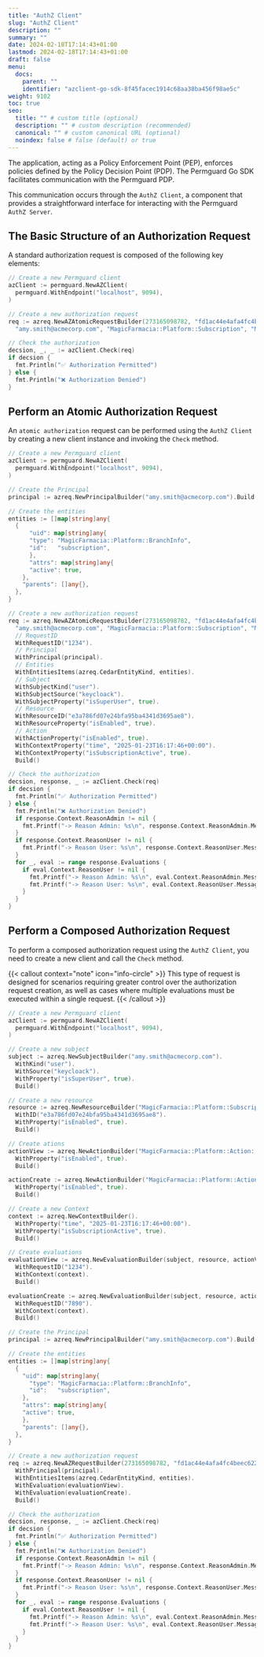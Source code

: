 ```yaml
---
title: "AuthZ Client"
slug: "AuthZ Client"
description: ""
summary: ""
date: 2024-02-18T17:14:43+01:00
lastmod: 2024-02-18T17:14:43+01:00
draft: false
menu:
  docs:
    parent: ""
    identifier: "azclient-go-sdk-8f45facec1914c68aa38ba456f98ae5c"
weight: 9102
toc: true
seo:
  title: "" # custom title (optional)
  description: "" # custom description (recommended)
  canonical: "" # custom canonical URL (optional)
  noindex: false # false (default) or true
---
```


The application, acting as a Policy Enforcement Point (PEP), enforces policies defined by the Policy Decision Point (PDP). The Permguard Go SDK facilitates communication with the Permguard PDP.

This communication occurs through the `AuthZ Client`, a component that provides a straightforward interface for interacting with the Permguard `AuthZ Server`.

## The Basic Structure of an Authorization Request

A standard authorization request is composed of the following key elements:

```go
// Create a new Permguard client
azClient := permguard.NewAZClient(
  permguard.WithEndpoint("localhost", 9094),
)

// Create a new authorization request
req := azreq.NewAZAtomicRequestBuilder(273165098782, "fd1ac44e4afa4fc4beec622494d3175a",
  "amy.smith@acmecorp.com", "MagicFarmacia::Platform::Subscription", "MagicFarmacia::Platform::Action::view")

// Check the authorization
decsion, _, _ := azClient.Check(req)
if decsion {
  fmt.Println("✅ Authorization Permitted")
} else {
  fmt.Println("❌ Authorization Denied")
}
```

## Perform an Atomic Authorization Request

An `atomic authorization` request can be performed using the `AuthZ Client` by creating a new client instance and invoking the `Check` method.

```go
// Create a new Permguard client
azClient := permguard.NewAZClient(
  permguard.WithEndpoint("localhost", 9094),
)

// Create the Principal
principal := azreq.NewPrincipalBuilder("amy.smith@acmecorp.com").Build()

// Create the entities
entities := []map[string]any{
  {
      "uid": map[string]any{
      "type": "MagicFarmacia::Platform::BranchInfo",
      "id":   "subscription",
      },
      "attrs": map[string]any{
      "active": true,
    },
    "parents": []any{},
  },
}

// Create a new authorization request
req := azreq.NewAZAtomicRequestBuilder(273165098782, "fd1ac44e4afa4fc4beec622494d3175a",
  "amy.smith@acmecorp.com", "MagicFarmacia::Platform::Subscription", "MagicFarmacia::Platform::Action::view").
  // RequestID
  WithRequestID("1234").
  // Principal
  WithPrincipal(principal).
  // Entities
  WithEntitiesItems(azreq.CedarEntityKind, entities).
  // Subject
  WithSubjectKind("user").
  WithSubjectSource("keycloack").
  WithSubjectProperty("isSuperUser", true).
  // Resource
  WithResourceID("e3a786fd07e24bfa95ba4341d3695ae8").
  WithResourceProperty("isEnabled", true).
  // Action
  WithActionProperty("isEnabled", true).
  WithContextProperty("time", "2025-01-23T16:17:46+00:00").
  WithContextProperty("isSubscriptionActive", true).
  Build()

// Check the authorization
decsion, response, _ := azClient.Check(req)
if decsion {
  fmt.Println("✅ Authorization Permitted")
} else {
  fmt.Println("❌ Authorization Denied")
  if response.Context.ReasonAdmin != nil {
    fmt.Printf("-> Reason Admin: %s\n", response.Context.ReasonAdmin.Message)
  }
  if response.Context.ReasonUser != nil {
    fmt.Printf("-> Reason User: %s\n", response.Context.ReasonUser.Message)
  }
  for _, eval := range response.Evaluations {
    if eval.Context.ReasonUser != nil {
      fmt.Printf("-> Reason Admin: %s\n", eval.Context.ReasonAdmin.Message)
      fmt.Printf("-> Reason User: %s\n", eval.Context.ReasonUser.Message)
    }
  }
}
```

## Perform a Composed Authorization Request

To perform a composed authorization request using the `AuthZ Client`, you need to create a new client and call the `Check` method.

{{< callout context="note" icon="info-circle" >}}
This type of request is designed for scenarios requiring greater control over the authorization request creation, as well as cases where multiple evaluations must be executed within a single request.
{{< /callout >}}

```go
// Create a new Permguard client
azClient := permguard.NewAZClient(
  permguard.WithEndpoint("localhost", 9094),
)

// Create a new subject
subject := azreq.NewSubjectBuilder("amy.smith@acmecorp.com").
  WithKind("user").
  WithSource("keycloack").
  WithProperty("isSuperUser", true).
  Build()

// Create a new resource
resource := azreq.NewResourceBuilder("MagicFarmacia::Platform::Subscription").
  WithID("e3a786fd07e24bfa95ba4341d3695ae8").
  WithProperty("isEnabled", true).
  Build()

// Create ations
actionView := azreq.NewActionBuilder("MagicFarmacia::Platform::Action::view").
  WithProperty("isEnabled", true).
  Build()

actionCreate := azreq.NewActionBuilder("MagicFarmacia::Platform::Action::create").
  WithProperty("isEnabled", true).
  Build()

// Create a new Context
context := azreq.NewContextBuilder().
  WithProperty("time", "2025-01-23T16:17:46+00:00").
  WithProperty("isSubscriptionActive", true).
  Build()

// Create evaluations
evaluationView := azreq.NewEvaluationBuilder(subject, resource, actionView).
  WithRequestID("1234").
  WithContext(context).
  Build()

evaluationCreate := azreq.NewEvaluationBuilder(subject, resource, actionCreate).
  WithRequestID("7890").
  WithContext(context).
  Build()

// Create the Principal
principal := azreq.NewPrincipalBuilder("amy.smith@acmecorp.com").Build()

// Create the entities
entities := []map[string]any{
  {
    "uid": map[string]any{
      "type": "MagicFarmacia::Platform::BranchInfo",
      "id":   "subscription",
    },
    "attrs": map[string]any{
    "active": true,
    },
    "parents": []any{},
  },
}

// Create a new authorization request
req := azreq.NewAZRequestBuilder(273165098782, "fd1ac44e4afa4fc4beec622494d3175a").
  WithPrincipal(principal).
  WithEntitiesItems(azreq.CedarEntityKind, entities).
  WithEvaluation(evaluationView).
  WithEvaluation(evaluationCreate).
  Build()

// Check the authorization
decsion, response, _ := azClient.Check(req)
if decsion {
  fmt.Println("✅ Authorization Permitted")
} else {
  fmt.Println("❌ Authorization Denied")
  if response.Context.ReasonAdmin != nil {
    fmt.Printf("-> Reason Admin: %s\n", response.Context.ReasonAdmin.Message)
  }
  if response.Context.ReasonUser != nil {
    fmt.Printf("-> Reason User: %s\n", response.Context.ReasonUser.Message)
  }
  for _, eval := range response.Evaluations {
    if eval.Context.ReasonUser != nil {
      fmt.Printf("-> Reason Admin: %s\n", eval.Context.ReasonAdmin.Message)
      fmt.Printf("-> Reason User: %s\n", eval.Context.ReasonUser.Message)
    }
  }
}
```
